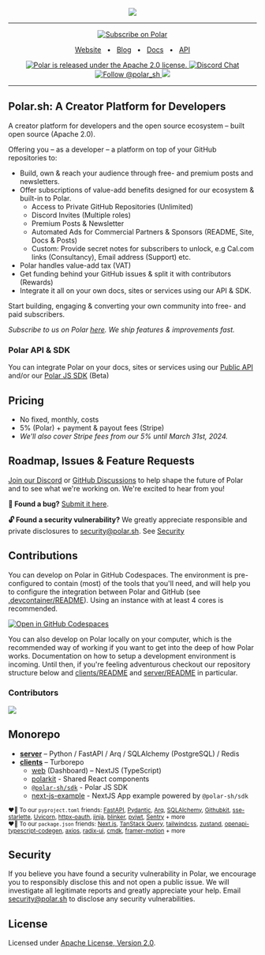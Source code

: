 <p align="center">

  <a href="https://polar.sh">
      <img src="https://github.com/polarsource/polar/assets/281715/4c91d7bf-9442-4015-a443-2bb6c601f53d" />



  </a>

</p>

<hr />
<div align="center">

<a href="https://polar.sh/polarsource">
    <picture>
      <source media="(prefers-color-scheme: dark)" srcset="https://polar.sh/embed/subscribe.svg?org=polarsource&label=Subscribe&darkmode">
      <img alt="Subscribe on Polar" src="https://polar.sh/embed/subscribe.svg?org=polarsource&label=Subscribe">
    </picture>
</a>

<a href="https://polar.sh">Website</a>
<span>&nbsp;&nbsp;•&nbsp;&nbsp;</span>
<a href="https://polar.sh/polarsource">Blog</a>
<span>&nbsp;&nbsp;•&nbsp;&nbsp;</span>
<a href="https://docs.polar.sh/">Docs</a>
<span>&nbsp;&nbsp;•&nbsp;&nbsp;</span>
<a href="https://docs.polar.sh/api/">API</a>



<p align="center">
  <a href="https://github.com/polarsource/polar/blob/main/LICENSE">
    <img src="https://img.shields.io/badge/license-Apache%202.0-blue.svg" alt="Polar is released under the Apache 2.0 license." />
  </a>

  <a href="https://discord.gg/STfRufb32V">
    <img src="https://img.shields.io/badge/chat-on%20discord-7289DA.svg" alt="Discord Chat" />
  </a>

  <a href="https://twitter.com/intent/follow?screen_name=polar_sh">
    <img src="https://img.shields.io/twitter/follow/polar_sh.svg?label=Follow%20@polar_sh" alt="Follow @polar_sh" />
  </a><a href="https://polar.sh/polarsource"><img src="https://polar.sh/embed/seeks-funding-shield.svg?org=polarsource" /></a>
</p>
</div>
<hr />

## Polar.sh: A Creator Platform for Developers
A creator platform for developers and the open source ecosystem – built open source (Apache 2.0).

Offering you – as a developer –  a platform on top of your GitHub repositories to:

- Build, own & reach your audience through free- and premium posts and newsletters. 
- Offer subscriptions of value-add benefits designed for our ecosystem & built-in to Polar.
    - Access to Private GitHub Repositories (Unlimited)
    - Discord Invites (Multiple roles)
    - Premium Posts & Newsletter
    - Automated Ads for Commercial Partners & Sponsors (README, Site, Docs & Posts)
    - Custom: Provide secret notes for subscribers to unlock, e.g Cal.com links (Consultancy), Email address (Support) etc.
- Polar handles value-add tax (VAT) 
- Get funding behind your GitHub issues & split it with contributors (Rewards)
- Integrate it all on your own docs, sites or services using our API & SDK.

Start building, engaging & converting your own community into free- and paid subscribers.

_Subscribe to us on Polar [here](https://polar.sh/polarsource). We ship features & improvements fast._

### Polar API & SDK
You can integrate Polar on your docs, sites or services using our [Public API](https://docs.polar.sh/api) and/or our [Polar JS SDK](./clients/packages/sdk) (Beta)

## Pricing

- No fixed, monthly, costs
- 5% (Polar) + payment & payout fees (Stripe)
- _We'll also cover Stripe fees from our 5% until March 31st, 2024._

## Roadmap, Issues & Feature Requests
[Join our Discord](https://discord.gg/STfRufb32V) or [GitHub Discussions](https://github.com/orgs/polarsource/discussions) to help shape the future of Polar and to see what we're working on. We're excited to hear from you!

**🐛 Found a bug?** [Submit it here](https://github.com/polarsource/polar/issues).

**🔓 Found a security vulnerability?** We greatly appreciate responsible and private disclosures to security@polar.sh. See [Security](./README.md#Security)

## Contributions

You can develop on Polar in GitHub Codespaces. The environment is pre-configured to contain (most) of the tools that you'll need, and will help you to configure the integration between Polar and GitHub (see [.devcontainer/README](./.devcontainer/README.md)). Using an instance with at least 4 cores is recommended.

[![Open in GitHub Codespaces](https://github.com/codespaces/badge.svg)](https://codespaces.new/polarsource/polar)

You can also develop on Polar locally on your computer, which is the recommended way of working if you want to get into the deep of how Polar works. Documentation on how to setup a development environment is incoming. Until then, if you're feeling adventurous checkout our repository structure below and [clients/README](./clients/README.md) and [server/README](./server/README.md) in particular.

### Contributors
<a href="https://github.com/polarsource/polar/graphs/contributors">
  <img src="https://contrib.rocks/image?repo=polarsource/polar" />
</a>


## Monorepo
* **[server](./server/README.md)** – Python / FastAPI / Arq / SQLAlchemy (PostgreSQL) / Redis
* **[clients](./clients/README.md)** – Turborepo
  * [web](./clients/apps/web) (Dashboard) – NextJS (TypeScript)
  * [polarkit](./clients/packages/polarkit) - Shared React components
  * [`@polar-sh/sdk`](./clients/packages/sdk) - Polar JS SDK
  * [next-js-example](./clients/examples/next-js-example) - NextJS App example powered by `@polar-sh/sdk`

<sub>♥️🙏 To our `pyproject.toml` friends: [FastAPI](https://github.com/tiangolo/fastapi), [Pydantic](https://github.com/pydantic/pydantic), [Arq](https://github.com/samuelcolvin/arq), [SQLAlchemy](https://github.com/sqlalchemy/sqlalchemy), [Githubkit](https://github.com/yanyongyu/githubkit), [sse-starlette](https://github.com/sysid/sse-starlette), [Uvicorn](https://github.com/encode/uvicorn), [httpx-oauth](https://github.com/frankie567/httpx-oauth), [jinja](https://github.com/pallets/jinja), [blinker](https://github.com/pallets-eco/blinker), [pyjwt](https://github.com/jpadilla/pyjwt), [Sentry](https://github.com/getsentry/sentry) + more</sub><br />
<sub>♥️🙏 To our `package.json` friends: [Next.js](https://github.com/vercel/next.js/), [TanStack Query](https://github.com/TanStack/query), [tailwindcss](https://github.com/tailwindlabs/tailwindcss), [zustand](https://github.com/pmndrs/zustand), [openapi-typescript-codegen](https://github.com/ferdikoomen/openapi-typescript-codegen), [axios](https://github.com/axios/axios), [radix-ui](https://github.com/radix-ui/primitives), [cmdk](https://github.com/pacocoursey/cmdk), [framer-motion](https://github.com/framer/motion) + more</sub>


## Security
If you believe you have found a security vulnerability in Polar, we encourage you to responsibly disclose this and not open a public issue. We will investigate all legitimate reports and greatly appreciate your help. Email security@polar.sh to disclose any security vulnerabilities.

## License
Licensed under [Apache License, Version 2.0](https://www.apache.org/licenses/LICENSE-2.0).
